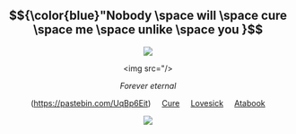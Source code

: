 <div align="center">

## $${\color{blue}"Nobody \space will \space cure \space me \space unlike \space you }$$

<img src="https://github.com/user-attachments/assets/7bb671aa-b25f-48fa-8801-4189b79e2076" />
</p>

<img src="/>
</p>

*Forever eternal*

(https://pastebin.com/UqBp6Eit) &nbsp;&nbsp;&nbsp; [Cure](https://github.com/cvremp3) &nbsp;&nbsp;&nbsp; [Lovesick](https://github.com/LovesickObsession) &nbsp;&nbsp;&nbsp; [Atabook](https://forevermortal.atabook.org/)

<img src="https://github.com/SodanGum/SodanGum/blob/69714c96dcb89dece313976eb353ca33f3f48e0b/tumblr_d77cebbe98daa0b43d399e67ec3cfc07_e4854c3c_400.webp" />
</p>

